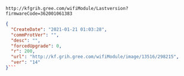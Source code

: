`http://kfgrih.gree.com/wifiModule/Lastversion?firmwareCode=362001061383`

```json
{
  "CreateDate": "2021-01-21 01:03:28",
  "commProtVer": "",
  "desc": "",
  "forcedUpgrade": 0,
  "r": 200,
  "url": "http://kf.grih.gree.com/wifiModule/image/13516/298215",
  "ver": "14"
}```